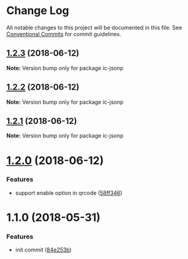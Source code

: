 # Change Log

All notable changes to this project will be documented in this file.
See [Conventional Commits](https://conventionalcommits.org) for commit guidelines.

<a name="1.2.3"></a>
## [1.2.3](https://github.com/xxxxxMiss/ic-utils/tree/master/packages/jsonp/compare/ic-jsonp@1.2.2...ic-jsonp@1.2.3) (2018-06-12)




**Note:** Version bump only for package ic-jsonp

<a name="1.2.2"></a>
## [1.2.2](https://github.com/xxxxxMiss/ic-utils/tree/master/packages/jsonp/compare/ic-jsonp@1.2.1...ic-jsonp@1.2.2) (2018-06-12)




**Note:** Version bump only for package ic-jsonp

<a name="1.2.1"></a>
## [1.2.1](https://github.com/xxxxxMiss/ic-utils/tree/master/packages/jsonp/compare/ic-jsonp@1.2.0...ic-jsonp@1.2.1) (2018-06-12)




**Note:** Version bump only for package ic-jsonp

<a name="1.2.0"></a>
# [1.2.0](https://github.com/xxxxxMiss/ic-utils/tree/master/packages/jsonp/compare/ic-jsonp@1.1.0...ic-jsonp@1.2.0) (2018-06-12)


### Features

* support enable option in qrcode ([58ff346](https://github.com/xxxxxMiss/ic-utils/tree/master/packages/jsonp/commit/58ff346))




<a name="1.1.0"></a>
# 1.1.0 (2018-05-31)


### Features

* init commit ([84e253b](https://github.com/xxxxxMiss/ic-utils/tree/master/packages/jsonp/commit/84e253b))

